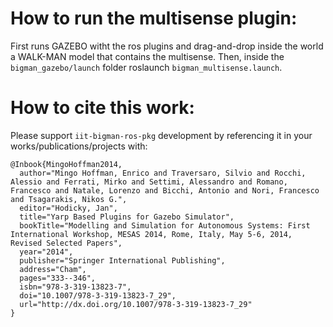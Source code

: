 How to run the multisense plugin:
=================================
First runs GAZEBO witht the ros plugins and drag-and-drop inside the world a WALK-MAN model that contains the multisense. Then, inside the ```bigman_gazebo/launch``` folder roslaunch ```bigman_multisense.launch```.

How to cite this work:
======================
Please support ```iit-bigman-ros-pkg``` development by referencing it in your works/publications/projects with:
```
@Inbook{MingoHoffman2014,
  author="Mingo Hoffman, Enrico and Traversaro, Silvio and Rocchi, Alessio and Ferrati, Mirko and Settimi, Alessandro and Romano, Francesco and Natale, Lorenzo and Bicchi, Antonio and Nori, Francesco and Tsagarakis, Nikos G.",
  editor="Hodicky, Jan",
  title="Yarp Based Plugins for Gazebo Simulator",
  bookTitle="Modelling and Simulation for Autonomous Systems: First International Workshop, MESAS 2014, Rome, Italy, May 5-6, 2014, Revised Selected Papers",
  year="2014",
  publisher="Springer International Publishing",
  address="Cham",
  pages="333--346",
  isbn="978-3-319-13823-7",
  doi="10.1007/978-3-319-13823-7_29",
  url="http://dx.doi.org/10.1007/978-3-319-13823-7_29"
}
```
